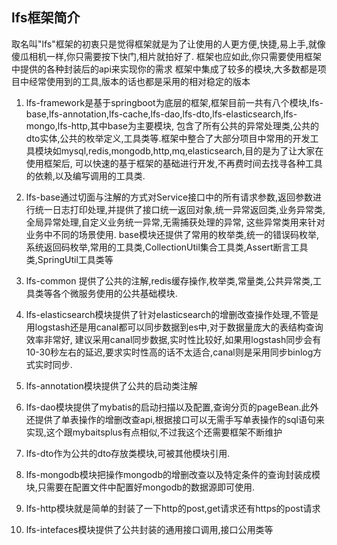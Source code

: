 ## lfs框架简介

取名叫"lfs"框架的初衷只是觉得框架就是为了让使用的人更方便,快捷,易上手,就像傻瓜相机一样,你只需要按下快门,相片就拍好了. 框架也应如此,你只需要使用框架中提供的各种封装后的api来实现你的需求
框架中集成了较多的模块,大多数都是项目中经常使用到的工具,版本的话也都是采用的相对稳定的版本

1.  lfs-framework是基于springboot为底层的框架,框架目前一共有八个模块,lfs-base,lfs-annotation,lfs-cache,lfs-dao,lfs-dto,lfs-elasticsearch,lfs-mongo,lfs-http,其中base为主要模块,
    包含了所有公共的异常处理类,公共的dto实体,公共的枚举定义,工具类等.框架中整合了大部分项目中常用的开发工具模块如mysql,redis,mongodb,http,mq,elasticsearch,目的是为了让大家在使用框架后,
    可以快速的基于框架的基础进行开发,不再费时间去找寻各种工具的依赖,以及编写调用的工具类.

2.  lfs-base通过切面与注解的方式对Service接口中的所有请求参数,返回参数进行统一日志打印处理,并提供了接口统一返回对象,统一异常返回类,业务异常类,全局异常处理,自定义业务统一异常,无需捕获处理的异常,
    这些异常类用来针对业务中不同的场景使用. base模块还提供了常用的枚举类,统一的错误码枚举,系统返回码枚举,常用的工具类,CollectionUtil集合工具类,Assert断言工具类,SpringUtil工具类等

3.  lfs-common 提供了公共的注解,redis缓存操作,枚举类,常量类,公共异常类,工具类等各个微服务使用的公共基础模块.

4.  lfs-elasticsearch模块提供了针对elasticsearch的增删改查操作处理,不管是用logstash还是用canal都可以同步数据到es中,对于数据量庞大的表结构查询效率非常好,
    建议采用canal同步数据,实时性比较好,如果用logstash同步会有10-30秒左右的延迟,要求实时性高的话不太适合,canal则是采用同步binlog方式实时同步.
    
5.  lfs-annotation模块提供了公共的启动类注解

6.  lfs-dao模块提供了mybatis的启动扫描以及配置,查询分页的pageBean.此外还提供了单表操作的增删改查api,根据接口可以无需手写单表操作的sql语句来实现,这个跟mybaitsplus有点相似,不过我这个还需要框架不断维护

7.  lfs-dto作为公共的dto存放类模块,可被其他模块引用.

8.  lfs-mongodb模块把操作mongodb的增删改查以及特定条件的查询封装成模块,只需要在配置文件中配置好mongodb的数据源即可使用.

9.  lfs-http模块就是简单的封装了一下http的post,get请求还有https的post请求

10. lfs-intefaces模块提供了公共封装的通用接口调用,接口公用类等

